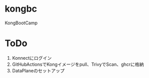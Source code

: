 # kongbc
KongBootCamp

# ToDo
1. Konnectにログイン
2. GitHubActionsでKongイメージをpull、TrivyでScan、ghcrに格納
3. DataPlaneのセットアップ